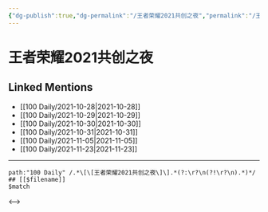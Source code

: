 ```yaml
---
{"dg-publish":true,"dg-permalink":"/王者荣耀2021共创之夜","permalink":"/王者荣耀2021共创之夜/"}
---
```


# 王者荣耀2021共创之夜

## Linked Mentions
- [[100 Daily/2021-10-28\|2021-10-28]]
- [[100 Daily/2021-10-29\|2021-10-29]]
- [[100 Daily/2021-10-30\|2021-10-30]]
- [[100 Daily/2021-10-31\|2021-10-31]]
- [[100 Daily/2021-11-05\|2021-11-05]]
- [[100 Daily/2021-11-23\|2021-11-23]]


---

```expander
path:"100 Daily" /.*\[\[王者荣耀2021共创之夜\]\].*(?:\r?\n(?!\r?\n).*)*/
## [[$filename]]
$match
```

<-->